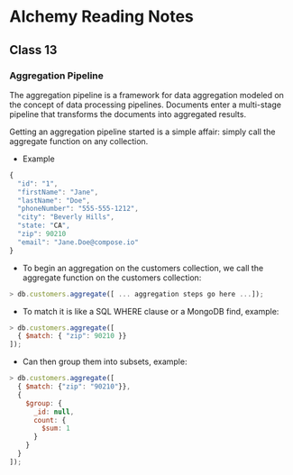 # Alchemy Reading Notes

## Class 13

### Aggregation Pipeline
The aggregation pipeline is a framework for data aggregation modeled on the concept of data processing pipelines. Documents enter a multi-stage pipeline that transforms the documents into aggregated results.

Getting an aggregation pipeline started is a simple affair: simply call the aggregate function on any collection.

- Example
```javascript
{
  "id": "1",
  "firstName": "Jane",
  "lastName": "Doe",
  "phoneNumber": "555-555-1212",
  "city": "Beverly Hills",
  "state: "CA",
  "zip": 90210
  "email": "Jane.Doe@compose.io"
}
```
- To begin an aggregation on the customers collection, we call the aggregate function on the customers collection:
```javascript
> db.customers.aggregate([ ... aggregation steps go here ...]);
```

- To match it is like a SQL WHERE clause or a MongoDB find, example:
```javascript
> db.customers.aggregate([ 
  { $match: { "zip": 90210 }}
]);
```

- Can then group them into subsets, example:
```javascript
> db.customers.aggregate([ 
  { $match: {"zip": "90210"}}, 
  { 
    $group: {
      _id: null, 
      count: {
        $sum: 1
      }
    }
  }
]);
```
